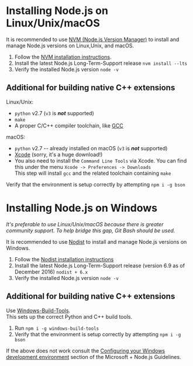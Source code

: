 # Installing Node.js on Linux/Unix/macOS

It is recommended to use [NVM (Node.js Version Manager)](https://github.com/creationix/nvm) to install and manage Node.js versions on Linux,Unix, and macOS.

1. Follow the [NVM installation instructions](https://github.com/creationix/nvm#installation).
1. Install the latest Node.js Long-Term-Support release `nvm install --lts`
1. Verify the installed Node.js version `node -v`

## Additional for building native C++ extensions

Linux/Unix:
* `python` v2.7 (`v3` is __*not*__ supported)
* `make`
* A proper C/C++ compiler toolchain, like [GCC](https://gcc.gnu.org)
  
macOS:
* `python` v2.7 -- already installed on macOS (`v3` is __*not*__ supported)
* [Xcode](https://developer.apple.com/xcode/download/) (sorry, it's a huge download!)
* You also need to install the `Command Line Tools` via Xcode. You can find this under the menu `Xcode -> Preferences -> Downloads`  
This step will install `gcc` and the related toolchain containing `make`

Verify that the environment is setup correctly by attempting `npm i -g bson`

# Installing Node.js on Windows

_It's preferable to use Linux/Unix/macOS because there is greater community support. To help bridge this gap, Git Bash should be used._

It is recommended to use [Nodist](https://github.com/marcelklehr/nodist) to install and manage Node.js versions on Windows.

1. Follow the [Nodist installation instructions](https://github.com/marcelklehr/nodist#installation)
1. Install the latest Node.js Long-Term-Support release (version 6.9 as of December 2016) `nodist + 6.x`
1. Verify the installed Node.js version `node -v`

## Additional for building native C++ extensions

Use [Windows-Build-Tools](https://github.com/felixrieseberg/windows-build-tools).  
This sets up the correct Python and C++ build tools.

1. Run `npm i -g windows-build-tools`
1. Verify that the environment is setup correctly by attempting `npm i -g bson`

If the above does not work consult the [Configuring your Windows development environment](https://github.com/Microsoft/nodejs-guidelines/blob/master/windows-environment.md#environment-setup-and-configuration) section of the Microsoft + Node.js Guidelines.
